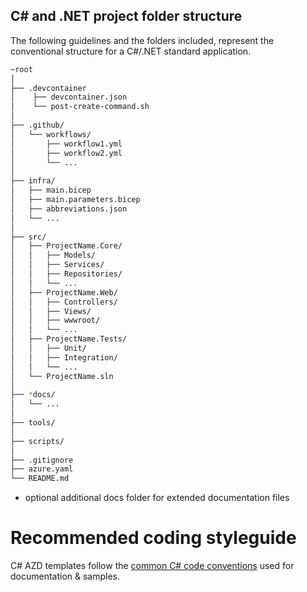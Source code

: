 ## C# and .NET project folder structure

The following guidelines and the folders included, represent the conventional structure for a C#/.NET standard application.

```bash
~root
│
├── .devcontainer
│    ├── devcontainer.json
│    └── post-create-command.sh
│      
├── .github/
│   └── workflows/
│       ├── workflow1.yml
│       ├── workflow2.yml
│       └── ...                     
│
├── infra/
│   ├── main.bicep
│   ├── main.parameters.bicep
│   ├── abbreviations.json
│   └── ...                         
│
├── src/
│   ├── ProjectName.Core/
│   │   ├── Models/
│   │   ├── Services/
│   │   ├── Repositories/
│   │   └── ...
│   ├── ProjectName.Web/
│   │   ├── Controllers/
│   │   ├── Views/
│   │   ├── wwwroot/
│   │   └── ...
│   ├── ProjectName.Tests/
│   │   ├── Unit/
│   │   ├── Integration/
│   │   └── ...
│   └── ProjectName.sln
│
├── *docs/
│   └── ...
│
├── tools/
│
├── scripts/
│
├── .gitignore
├── azure.yaml
└── README.md

```
* optional additional docs folder for extended documentation files

# Recommended coding styleguide

C# AZD templates follow the [common C# code conventions](https://learn.microsoft.com/en-us/dotnet/csharp/fundamentals/coding-style/coding-conventions) used for documentation & samples.